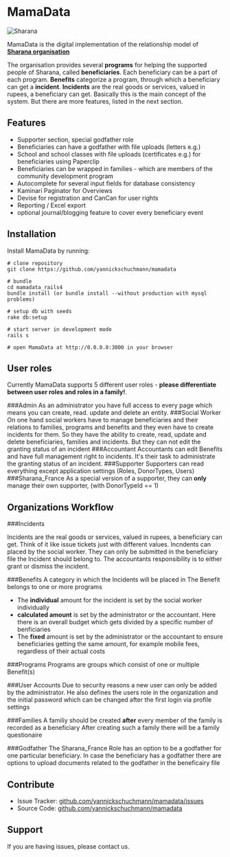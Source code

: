 MamaData
========
![Sharana](http://mamadata.sharana.org/images/sharana_logo.png "Sharana.org")

MamaData is the digital implementation of the relationship model of [**Sharana organisation**](http://sharana.org)

The organisation provides several **programs** for helping the supported people of Sharana, called **beneficiaries**.
Each beneficiary can be a part of each program. **Benefits** categorize a program, through which a beneficiary can get a **incident**.
**Incidents** are the real goods or services, valued in rupees, a beneficiary can get.
Basically this is the main concept of the system. But there are more features, listed in the next section.

Features
--------
- Supporter section, special godfather role
- Beneficiaries can have a godfather with file uploads (letters e.g.)
- School and school classes with file uploads (certificates e.g.) for beneficiaries using Paperclip
- Beneficiaries can be wrapped in families - which are members of the community development program
- Autocomplete for several input fields for database consistency
- Kaminari Paginator for Overviews
- Devise for registration and CanCan for user rights
- Reporting / Excel export
- optional journal/blogging feature to cover every beneficiary event

Installation
------------
Install MamaData by running:

    # clone repository
    git clone https://github.com/yannickschuchmann/mamadata

    # bundle 
    cd mamadata_rails4
    bundle install (or bundle install --without production with mysql problems)

    # setup db with seeds
    rake db:setup

    # start server in development mode
    rails s

    # open MamaData at http://0.0.0.0:3000 in your browser

User roles
----------
Currently MamaData supports 5 different user roles - **please differentiate between user roles and roles in a family!**.

###Admin
As an administrator you have full access to every page which means you can create, read. update and delete an entity.
###Social Worker
On one hand social workers have to manage beneficiaries and their relations to families, programs and benefits and they even have to create incidents for them.
So they have the ability to create, read, update and delete beneficiaries, families and incidents. But they can not edit the granting status of an incident
###Accountant
Accountants can edit Benefits and have full management right to incidents. It's their task to administrate the granting status of an incident.
###Supporter
Supporters can read everything except application settings (Roles, DonorTypes, Users)
###Sharana_France
As a special version of a supporter, they can **only** manage their own supporter, (with DonorTypeId == 1)

Organizations Workflow
----------------------
###Incidents

Incidents are the real goods or services, valued in rupees, a beneficiary can get. Think of it like issue tickets just with different values.
Incndents can placed by the social worker. They can only be submitted in the beneficiary file the Incident should belong to.
The accountants responsibility is to either grant or dismiss the incident.


###Benefits
A category in which the Incidents will be placed in
The Benefit belongs to one or more programs

- The **individual** amount for the incident is set by the social worker individually
- **calculated amount**  is set by the administrator or the accountant. Here there is an overall budget which gets divided by a specific number of benficiaries
- The **fixed** amount is set by the administrator or the accountant to ensure beneficiaries getting the same amount, for example mobile fees, regardless of their actual costs

###Programs
Programs are groups which consist of one or multiple Benefit(s)

###User Accounts
Due to security reasons a new user can only be added by the administrator. He also defines the users role in the organization
and the initial password which can be changed after the first login via profile settings

###Families
A familiy should be created **after** every member of the family is recorded as a beneficiary
After creating such a family there will be a family questionaire

###Godfather
The Sharana_France Role has an option to be a godfather for one particular beneficiary.
In case the beneficiary has a godfather there are options to upload documents related to the godfather in the beneficairy file

Contribute
----------
- Issue Tracker: [github.com/yannickschuchmann/mamadata/issues](https://github.com/yannickschuchmann/mamadata/issues)
- Source Code: [github.com/yannickschuchmann/mamadata](https://github.com/yannickschuchmann/mamadata)

Support
-------
If you are having issues, please contact us.
